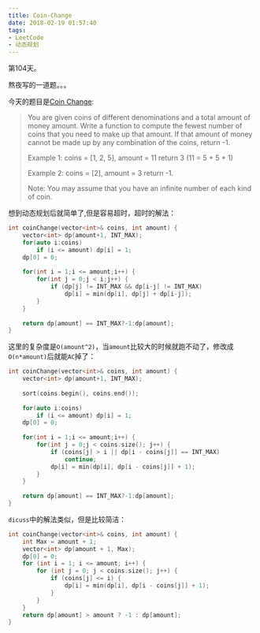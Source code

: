 ```yaml
---
title: Coin-Change
date: 2018-02-19 01:57:40
tags:
- LeetCode
- 动态规划
---
```


第104天。

熬夜写的一道题。。。

今天的题目是[Coin Change](https://leetcode.com/problems/coin-change/description/):

> You are given coins of different denominations and a total amount of money amount. Write a function to compute the fewest number of coins that you need to make up that amount. If that amount of money cannot be made up by any combination of the coins, return -1.
>
> Example 1:
> coins = [1, 2, 5], amount = 11
> return 3 (11 = 5 + 5 + 1)
>
> Example 2:
> coins = [2], amount = 3
> return -1.
>
> Note:
> You may assume that you have an infinite number of each kind of coin.

想到动态规划后就简单了,但是容易超时，超时的解法：

```c++
int coinChange(vector<int>& coins, int amount) {
    vector<int> dp(amount+1, INT_MAX);
    for(auto i:coins)
        if (i <= amount) dp[i] = 1;
    dp[0] = 0;
    
    for(int i = 1;i <= amount;i++) {
        for(int j = 0;j < i;j++) {
            if (dp[j] != INT_MAX && dp[i-j] != INT_MAX) 
                dp[i] = min(dp[i], dp[j] + dp[i-j]);
        }
    }
    
    return dp[amount] == INT_MAX?-1:dp[amount];
}
```

这里的复杂度是`O(amount^2)`，当`amount`比较大的时候就跑不动了，修改成`O(n*amount)`后就能`AC`掉了：

```c++
int coinChange(vector<int>& coins, int amount) {
    vector<int> dp(amount+1, INT_MAX);
    
    sort(coins.begin(), coins.end());
    
    for(auto i:coins)
        if (i <= amount) dp[i] = 1;
    dp[0] = 0;
    
    for(int i = 1;i <= amount;i++) {
        for(int j = 0;j < coins.size(); j++) {
            if (coins[j] > i || dp[i - coins[j]] == INT_MAX)
                continue;
            dp[i] = min(dp[i], dp[i - coins[j]] + 1);
        }
    }
    
    return dp[amount] == INT_MAX?-1:dp[amount];
}
```

`dicuss`中的解法类似，但是比较简洁：

```c++
int coinChange(vector<int>& coins, int amount) {
    int Max = amount + 1;
    vector<int> dp(amount + 1, Max);
    dp[0] = 0;
    for (int i = 1; i <= amount; i++) {
        for (int j = 0; j < coins.size(); j++) {
            if (coins[j] <= i) {
                dp[i] = min(dp[i], dp[i - coins[j]] + 1);
            }
        }
    }
    return dp[amount] > amount ? -1 : dp[amount];
}
```